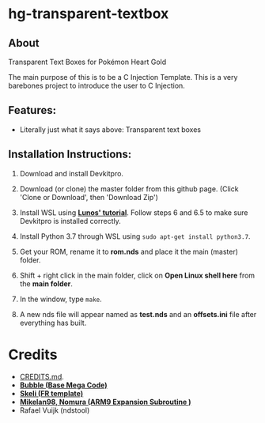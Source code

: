 # hg-transparent-textbox
## About
 Transparent Text Boxes for Pokémon Heart Gold
 
 The main purpose of this is to be a C Injection Template.  This is a very barebones project to introduce the user to C Injection.

## Features:
* Literally just what it says above: Transparent text boxes

## Installation Instructions:
1. Download and install Devkitpro. 

2. Download (or clone) the master folder from this github page.
(Click 'Clone or Download', then 'Download Zip')

3. Install WSL using  [**Lunos' tutorial**][LUNOS].  Follow steps 6 and 6.5 to make sure Devkitpro is installed correctly.

4. Install Python 3.7 through WSL using `sudo apt-get install python3.7`.

5. Get your ROM, rename it to **rom.nds** and place it the main (master) folder.

6. Shift + right click in the main folder, click on **Open Linux shell here** from the **main folder**. 

7. In the window, type `make`.

8. A new nds file will appear named as **test.nds** and an **offsets.ini** file after everything has built.

# Credits
* [CREDITS.md](CREDITS.md).
* [**Bubble (Base Mega Code)**][TEMPLATE]
* [**Skeli (FR template)**][CFRU]
* [**Mikelan98, Nomura (ARM9 Expansion Subroutine )**][ARM9]
* Rafael Vuijk (ndstool)

[MONEXPAND]: https://github.com/BluRosie/hgss-monexpansion
[CFRU]: https://github.com/Skeli789/Complete-Fire-Red-Upgrade
[G5T]: https://github.com/CodenamePU/Gen5Tools
[ARM9]: https://pokehacking.com/tutorials/ramexpansion/
[diamond]:https://github.com/pret/pokediamond
[TEMPLATE]: https://github.com/Bubble791/Pokemon-Heart-Gold-Engine
[LUNOS]: https://www.pokecommunity.com/showthread.php?t=432351
